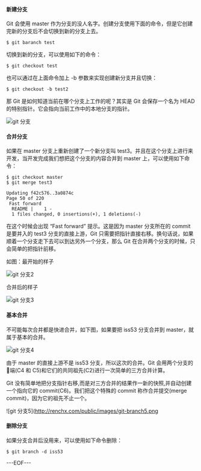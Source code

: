 #### 新建分支

Git 会使用 master 作为分支的没人名字。创建分支使用下面的命令，但是它创建完新的分支后不会切换到新的分支上去。

```
$ git baranch test
```

切换到新的分支，可以使用如下的命令：

```
$ git checkout test
```

也可以通过在上面命令加上 -b 参数来实现创建新分支并且切换：

```
$ git checkout -b test2
```

那 Git 是如何知道当前在哪个分支上工作的呢？其实是 Git 会保存一个名为 HEAD 的特别指针。它会指向当前工作中的本地分支的指针。

![git 分支](http://renchx.com/public/images/git-branch.png)

#### 合并分支

如果在 master 分支上重新创建了一个新分支叫 test3。并且在这个分支上进行来开发，当开发完成我们想把这个分支的内容合并到 master 上，可以使用如下命令：

```
$ git checkout master
$ git merge test3

Updating f42c576..3a0874c
Page 50 of 220
 Fast forward
  README |    1 -
  1 files changed, 0 insertions(+), 1 deletions(-)
```

在这个时候会出现 “Fast forward” 提示。这是因为 master 分支所在的 commit 是要并入的 test3 分支的直接上游，Git 只需要把指针直接右移。换句话说，如果顺着一个分支走下去可以到达另外一个分支，那么 Git 在合并两个分支的时候，只会简单的把指针前移。

如图：最开始的样子

![git 分支2](http://renchx.com/public/images/git-branch2.png)

合并后的样子

![git 分支3](http://renchx.com/public/images/git-branch3.png)

#### 基本合并

不可能每次合并都是快进合并，如下图，如果要把 iss53 分支合并到 master，就属于基本的合并。

![git 分支4](http://renchx.com/public/images/git-branch4.png)

由于 master 的直接上游不是 iss53 分支，所以这次的合并。Git 会用两个分支的􏰃端(C4 和 C5)和它们的共同祖先(C2)进行一次简单的三方合并计算。

Git 没有简单地把分支指针右移,而是对三方合并的结果作一新的快照,并自动创建一个指向它的 commit(C6)。我们把这个特殊的 commit 称作合并提交(merge commit)，因为它的祖先不止一个。

![git 分支5](http://renchx.com/public/images/git-branch5.png

#### 删除分支

如果分支合并后没用来，可以使用如下命令删除：

```
$ git branch -d iss53
```

---EOF---
